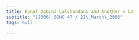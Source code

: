 ```yaml
---
title: Kunal Gobind Lalchandani and Another v LU
subtitle: "[2006] SGHC 47 / 22\_March\_2006"
tags: null

---
```


